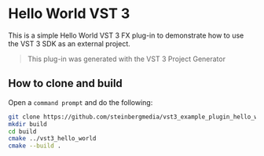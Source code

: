 # Hello World VST 3

This is a simple Hello World VST 3 FX plug-in to demonstrate how to use the VST 3 SDK as an external project.

> This plug-in was generated with the VST 3 Project Generator

## How to clone and build

Open a ```command prompt``` and do the following:

```sh
git clone https://github.com/steinbergmedia/vst3_example_plugin_hello_world.git
mkdir build
cd build
cmake ../vst3_hello_world
cmake --build .
```
